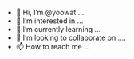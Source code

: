 - 👋 Hi, I’m @yoowat ...
- 👀 I’m interested in ...
- 🌱 I’m currently learning ...
- 💞️ I’m looking to collaborate on ....
- 📫 How to reach me ...

<!---
yoowat/yoowat is a ✨ special ✨ repository because its `README.md` (this file) appears on your GitHub profile.
You can click the Preview link to take a look at your changes.
--->
